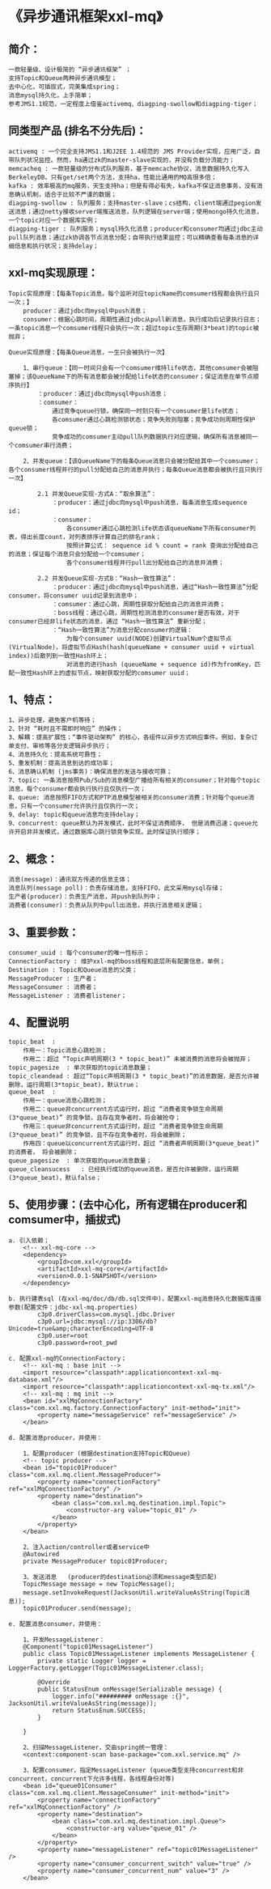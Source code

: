 《异步通讯框架xxl-mq》
==========================

简介：
--------------------
	一款轻量级、设计极简的 “异步通讯框架” ；
	支持Topic和Queue两种异步通讯模型；
	去中心化，可插拔式，完美集成spring；
	消息mysql持久化，上手简单；
	参考JMS1.1规范，一定程度上借鉴activemq、diagping-swollow和diagping-tiger；


同类型产品 (排名不分先后)：
--------------------
	activemq : 一个完全支持JMS1.1和J2EE 1.4规范的 JMS Provider实现，应用广泛，自带队列状况监控。然而，ha通过zk的master-slave实现的，并没有负载分流能力；
	memcacheq : 一款轻量级的分布式队列服务，基于memcache协议，消息数据持久化写入BerkeleyDB，只有get/set两个方法，支持ha，性能比通用的MQ高很多倍；
	kafka : 效率极高的mq服务，天生支持ha；但是有得必有失，kafka不保证消息事务，没有消息确认机制，适合于比较不严谨的数据；
	diagping-swollow : 队列服务；支持master-slave；cs结构，client端通过pegion发送消息；通过netty接收server端推送消息，队列逻辑在server端；使用mongo持久化消息，一个topic对应一个数据库实例；
	diagping-tiger : 队列服务；mysql持久化消息；producer和consumer均通过jdbc主动pull队列消息；通过zk协调各节点消息分配；自带执行结果监控；可以精确查看每条消息的详细信息和执行状况；支持delay；

xxl-mq实现原理：
--------------------
	Topic实现原理：【每条Topic消息，每个监听对应topicName的comsumer线程都会执行且只一次；】
		producer：通过jdbc向mysql中push消息；
		consumer：根据心跳时间，周期性通过jdbc从pull新消息，执行成功后记录执行日志；一条topic消息一个comsumer线程只会执行一次；超过topic生存周期(3*beat)的topic被抛弃；
	
	Queue实现原理：【每条Queue消息，一生只会被执行一次】
		
		1、串行queue：【同一时间只会有一个comsumer维持life状态，其他comsumer会被阻塞掉；该QueueName下的所有消息都会被分配给life状态的consumer；保证消息在单节点顺序执行】
			：producer：通过jdbc向mysql中push消息；
			：comsumer：
				通过竞争queue行锁，确保同一时刻只有一个comsumer是life状态；
				各comsumer通过心跳检测锁状态；竞争失败则阻塞；竞争成功则周期性保护queue锁；
				竞争成功的comsumer主动pull队列数据执行对应逻辑，确保所有消息被同一个comsumer串行消费；
				
		2、并发queue：【该QueueName下的每条Queue消息只会被分配给其中一个comsumer；各个consumer线程并行的pull分配给自己的消息并执行；每条Queue消息都会被执行且只执行一次】
		
			2.1 并发Queue实现-方式A：“取余算法”：
				：producer：通过jdbc向mysql中push消息，每条消息生成sequence id；
				：consumer：
					各consumer通过心跳检测life状态该queueName下所有consumer列表，得出长度count，对列表排序计算自己的排名rank；
					按照计算公式： sequence id % count = rank 查询出分配给自己的消息；保证每个消息只会分配给一个comsumer；
					各个consumer线程并行pull出分配给自己的消息并消费；
				
			2.2 并发Queue实现-方式B：“Hash一致性算法”：
				：producer：通过jdbc向mysql中push消息，通过“Hash一致性算法”分配consumer，将consumer uuid记录到消息中；
				：comsumer：通过心跳，周期性获取分配给自己的消息并消费；
				：boss线程：通过心跳，周期性检测消息的consumer是否有效，对于consumer已经非life状态的消息，通过 “Hash一致性算法” 重新分配；
				：“Hash一致性算法”为消息分配consumer的逻辑：
					为每个consumer uuid(NODE)创建VirtualNum个虚拟节点(VirtualNode)，将虚拟节点Hash(hash(queueName + consumer uuid + virtual index))后散列到一致性Hash环上；
					对消息的进行hash (queueName + sequence id)作为fromKey，匹配一致性Hash环上的虚拟节点，映射获取分配的comsumer uuid；
		
1、特点：
--------------------
	1、异步处理，避免客户机等待；
	2、针对 “耗时且不需即时响应” 的操作；
	3、解耦：提高扩展性；“事件驱动架构” 的核心，各组件以异步方式响应事件。例如，复杂订单支付、审核等各分支逻辑异步执行；
	4、消息持久化：提高系统可靠性；
	5、重发机制：提高消息到达的成功率；
	6、消息确认机制 (jms事务)：确保消息的发送与接收可靠；
	7、topic: 一条消息按照Pub/Sub的消息模型广播给所有相关的consumer；针对每个topic消息，每个consumer都会执行执行且仅执行一次；
	8、queue: 消息按照FIFO方式和PTP消息模型被相关的consumer消费；针对每个queue消息，只有一个consumer允许执行且仅执行一次；
	9、delay: topic和queue消息均支持delay；
	9、concurrent: queue默认为并发模式，此时不保证消费顺序， 但是消费迅速；queue允许开启非并发模式，通过数据库心跳行锁竞争实现，此时保证执行顺序；

2、概念：
--------------------
	消息(message)：通讯双方传递的信息主体；
	消息队列(message poll)：负责存储消息，支持FIFO，此文采用mysql存储；
	生产者(producer)：负责生产消息，并push到队列中；
	消费者(consumer)：负责从队列中pull出消息，并执行消息相关逻辑；

3、重要参数：
--------------------
	consumer_uuid : 每个consumer的唯一性标示；
	ConnectionFactory : 维护xxl-mq的boss线程和底层所有配置信息，单例；
	Destination : Topic和Queue消息的父类；
	MessageProducer : 生产者；
	MessageConsumer : 消费者；
	MessageListener : 消费者listener；
	
4、配置说明
--------------------
	topic_beat	: 
		作用一：Topic消息心跳检测；
		作用二：超过 “Topic声明周期(3 * topic_beat)” 未被消费的消息将会被抛弃；
	topic_pagesize	: 单次获取的topic消息数量；
	topic_cleandead : 超过“Topic声明周期(3 * topic_beat)”的消息数据，是否允许被删除，运行周期(3*topic_beat)，默认true；
	queue_beat	: 
		作用一：queue消息心跳检测；
		作用二：queue非concurrent方式运行时，超过 “消费者竞争锁生命周期(3*queue_beat)” 的竞争锁，且存在竞争者时，将会被抢夺；
		作用三：queue非concurrent方式运行时，超过 “消费者竞争锁生命周期(3*queue_beat)” 的竞争锁，且不存在竞争者时，将会被删除；
		作用四：queue以concurrent方式运行时，超过 “消费者声明周期(3*queue_beat)” 的消费者， 将会被删除；
	queue_pagesize	: 单次获取的queue消息数量；
	queue_cleansucess	: 已经执行成功的queue消息，是否允许被删除，运行周期(3*queue_beat)，默认false；

5、使用步骤：(去中心化，所有逻辑在producer和comsumer中，插拔式)
--------------------
	a. 引入依赖；
		<!-- xxl-mq-core -->
		<dependency>
			<groupId>com.xxl</groupId>
			<artifactId>xxl-mq-core</artifactId>
			<version>0.0.1-SNAPSHOT</version>
		</dependency>
		
	b. 执行建表sql (在xxl-mq/doc/db/db.sql文件中)，配置xxl-mq消息持久化数据库连接参数(配置文件：jdbc-xxl-mq.properties)
			c3p0.driverClass=com.mysql.jdbc.Driver
			c3p0.url=jdbc:mysql://ip:3306/db?Unicode=true&amp;characterEncoding=UTF-8
			c3p0.user=root
			c3p0.password=root_pwd
		
	c. 配置xxl-mq的ConnectionFactory；
		<!-- xxl-mq : base init -->
		<import resource="classpath*:applicationcontext-xxl-mq-database.xml"/>
		<import resource="classpath*:applicationcontext-xxl-mq-tx.xml"/>
		<!-- xxl-mq : mq init -->
		<bean id="xxlMqConnectionFactory" class="com.xxl.mq.factory.ConnectionFactory" init-method="init">
			<property name="messageService" ref="messageService" />
		</bean>
		
	d. 配置消息producer，并使用：
		
		1、配置producer (根据destination支持Topic和Queue)
		<!-- topic producer -->
		<bean id="topic01Producer" class="com.xxl.mq.client.MessageProducer">
			<property name="connectionFactory" ref="xxlMqConnectionFactory" />
			<property name="destination">
				<bean class="com.xxl.mq.destination.impl.Topic">
					<constructor-arg value="topic_01" />
				</bean>
			</property>
		</bean>
		
		2、注入action/controller或者service中
		@Autowired
		private MessageProducer topic01Producer;
		
		3、发送消息	 (producer的destination必须和message类型匹配)
		TopicMessage message = new TopicMessage();
		message.setInvokeRequest(JacksonUtil.writeValueAsString(Topic消息));
		topic01Producer.send(message);
		
	e. 配置消息consumer，并使用：
	
		1、开发MessageListener：
		@Component("topic01MessageListener")
		public class Topic01MessageListener implements MessageListener {
			private static Logger logger = LoggerFactory.getLogger(Topic01MessageListener.class);
			
			@Override
			public StatusEnum onMessage(Serializable message) {
				logger.info("######### onMessage :{}", JacksonUtil.writeValueAsString(message));
				return StatusEnum.SUCCESS;
			}
		
		}
		
		2、扫描MessageListener，交由spring统一管理：
		<context:component-scan base-package="com.xxl.service.mq" />
		
		3、配置consumer，指定MessageListener (queue类型支持concurrent和非concurrent，concurrent下允许多线程，各线程身份对等)
		<bean id="queue01Consumer" class="com.xxl.mq.client.MessageConsumer" init-method="init">
			<property name="connectionFactory" ref="xxlMqConnectionFactory" />
			<property name="destination">
				<bean class="com.xxl.mq.destination.impl.Queue">
					<constructor-arg value="queue_01" />
				</bean>
			</property>
			<property name="messageListener" ref="topic01MessageListener" />
			<property name="consumer_concurrent_switch" value="true" />
			<property name="consumer_concurrent_num" value="3" />
		</bean>
	
	
	
		